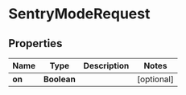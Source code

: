 
# SentryModeRequest

## Properties
Name | Type | Description | Notes
------------ | ------------- | ------------- | -------------
**on** | **Boolean** |  |  [optional]



